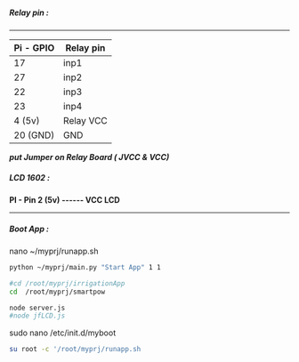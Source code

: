 

##### Relay pin :
___
Pi - GPIO | Relay pin
--- | ---
17 | inp1
27 | inp2
22 | inp3
23 | inp4
4 (5v) | Relay VCC
20 (GND) | GND



***put Jumper on Relay Board ( JVCC  & VCC)***


##### LCD 1602 :

**PI - Pin 2 (5v) ------ VCC LCD**
___

##### Boot App :

nano ~/myprj/runapp.sh
```bash
python ~/myprj/main.py "Start App" 1 1

#cd /root/myprj/irrigationApp
cd  /root/myprj/smartpow

node server.js
#node jfLCD.js
```
sudo nano /etc/init.d/myboot
```bash
su root -c '/root/myprj/runapp.sh 
```
